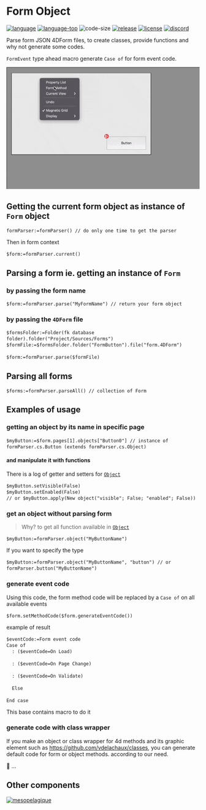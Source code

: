 # Form Object

[![language][code-shield]][code-url]
[![language-top][code-top]][code-url]
![code-size][code-size]
[![release][release-shield]][release-url]
[![license][license-shield]][license-url]
[![discord][discord-shield]][discord-url]

Parse form JSON 4DForm files, to create classes, provide functions and why not generate some codes.

`FormEvent` type ahead macro generate `Case of` for form event code.

![FormEventMacro](FormEventMacro.gif)

## Getting the current form object as instance of `Form` object

```4d
formParser:=formParser() // do only one time to get the parser
```

Then in form context

```4d
$form:=formParser.current()
```

## Parsing a form ie. getting an instance of `Form`

### by passing the form name

```4d
$form:=formParser.parse("MyFormName") // return your form object
```

### by passing the `4DForm` file

```4d
$formsFolder:=Folder(fk database folder).folder("Project/Sources/Forms")
$formFile:=$formsFolder.folder("FormButton").file("form.4DForm")

$form:=formParser.parse($formFile)
```

## Parsing all forms

```4d
$forms:=formParser.parseAll() // collection of Form
```

## Examples of usage

### getting an object by its name in specific page

```4d
$myButton:=$form.pages[1].objects["Button0"] // instance of formParser.cs.Button (extends formParser.cs.Object)
```

#### and manipulate it with functions

There is a log of getter and setters for [`Object`](Project/Sources/Classes/Object.4dm)

```4d
$myButton.setVisible(False)
$myButton.setEnabled(False)
// or $myButton.apply(New object("visible"; False; "enabled"; False))
```

### get an object without parsing form

> Why? to get all function available in [`Object`](Project/Sources/Classes/Object.4dm)

```4d
$myButton:=formParser.object("MyButtonName")
```

If you want to specify the type

```4d
$myButton:=formParser.object("MyButtonName", "button") // or formParser.button("MyButtonName")
```

### generate event code

Using this code, the form method code will be replaced by a `Case of` on all available events

```4d
$form.setMethodCode($form.generateEventCode())
```

example of result

```4d
$eventCode:=Form event code
Case of 
  : ($eventCode=On Load)

  : ($eventCode=On Page Change)

  : ($eventCode=On Validate)

  Else 

End case 

```

This base contains macro to do it

### generate code with class wrapper

If you make an object or class wrapper for 4d methods and its graphic element such as https://github.com/vdelachaux/classes, you can generate default code for form or object methods. according to our need.

🚧 ...

## Other components

[<img src="https://mesopelagique.github.io/quatred.png" alt="mesopelagique"/>](https://mesopelagique.github.io/)

<!-- MARKDOWN LINKS & IMAGES -->
<!-- https://www.markdownguide.org/basic-syntax/#reference-style-links -->
[code-shield]: https://img.shields.io/static/v1?label=language&message=4d&color=blue
[code-top]: https://img.shields.io/github/languages/top/mesopelagique/FormObject.svg
[code-size]: https://img.shields.io/github/languages/code-size/mesopelagique/FormObject.svg
[code-url]: https://developer.4d.com/
[release-shield]: https://img.shields.io/github/v/release/mesopelagique/FormObject
[release-url]: https://github.com/mesopelagique/FormObject/releases/latest
[license-shield]: https://img.shields.io/github/license/mesopelagique/FormObject
[license-url]: LICENSE.md
[discord-shield]: https://img.shields.io/badge/chat-discord-7289DA?logo=discord&style=flat
[discord-url]: https://discord.gg/dVTqZHr
